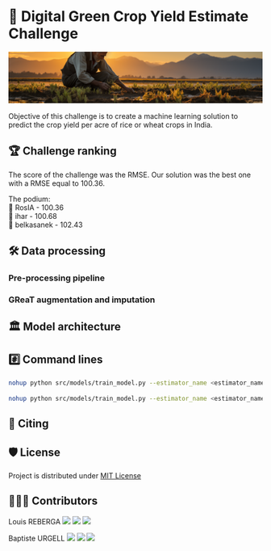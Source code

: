 # 🌾 Digital Green Crop Yield Estimate Challenge

<img src='assets/banner.png'>

Objective of this challenge is to create a machine learning solution to predict the crop yield per acre of rice or wheat
crops in India.

## 🏆 Challenge ranking
The score of the challenge was the RMSE. 
Our solution was the best one with a RMSE equal to 100.36.

The podium:  
🥇 RosIA - 100.36  
🥈 ihar - 100.68  
🥉 belkasanek - 102.43  

## 🛠️ Data processing

### Pre-processing pipeline 

### GReaT augmentation and imputation

## 🏛️ Model architecture

## #️⃣ Command lines

```bash
nohup python src/models/train_model.py --estimator_name <estimator_name> --task <task> --nb_agents <nb_agents> &
```

```bash
nohup python src/models/train_model.py --estimator_name <estimator_name> --nb_agents <nb_agents> &
```
## 📝 Citing

## 🛡️ License

Project is distributed under [MIT License](https://github.com/association-rosia/flair-2/blob/main/LICENSE)

## 👨🏻‍💻 Contributors <a name="contributors"></a>

Louis
REBERGA <a href="https://twitter.com/rbrgAlou"><img src="https://abs.twimg.com/favicons/twitter.3.ico" width="18px"/></a> <a href="https://www.linkedin.com/in/louisreberga/"><img src="https://static.licdn.com/sc/h/akt4ae504epesldzj74dzred8" width="18px"/></a> <a href="louis.reberga@gmail.com"><img src="https://www.google.com/a/cpanel/aqsone.com/images/favicon.ico" width="18px"/></a>

Baptiste
URGELL <a href="https://twitter.com/Baptiste2108"><img src="https://abs.twimg.com/favicons/twitter.3.ico" width="18px"/></a> <a href="https://www.linkedin.com/in/baptiste-urgell/"><img src="https://static.licdn.com/sc/h/akt4ae504epesldzj74dzred8" width="18px"/></a> <a href="baptiste.u@gmail.com"><img src="https://www.google.com/a/cpanel/aqsone.com/images/favicon.ico" width="18px"/></a> 


